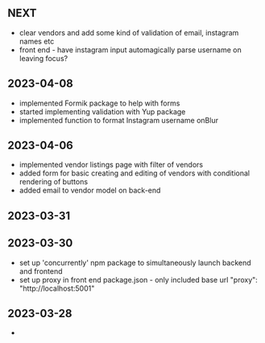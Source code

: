 ## NEXT
- clear vendors and add some kind of validation of email, instagram names etc
- front end - have instagram input automagically parse username on leaving focus?

## 2023-04-08
- implemented Formik package to help with forms
- started implementing validation with Yup package
- implemented function to format Instagram username onBlur

## 2023-04-06
- implemented vendor listings page with filter of vendors
- added form for basic creating and editing of vendors with conditional rendering of buttons
- added email to vendor model on back-end

## 2023-03-31


## 2023-03-30
- set up 'concurrently' npm package to simultaneously launch backend and frontend
- set up proxy in front end package.json - only included base url "proxy": "http://localhost:5001"


## 2023-03-28
-
